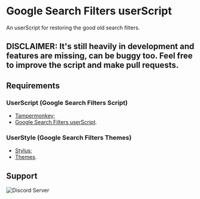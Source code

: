 # Google Search Filters userScript
An userScript for restoring the good old search filters.
## DISCLAIMER: It's still heavily in development and features are missing, can be buggy too. Feel free to improve the script and make pull requests.

## Requirements
### UserScript (Google Search Filters Script)
- [Tampermonkey](https://www.tampermonkey.net/);
- [Google Search Filters userScript](https://github.com/brunobits/Google-Search-Filters-userScript/raw/main/old-google-search-filters-restored.user.js).

### UserStyle (Google Search Filters Themes)
- [Stylus](https://github.com/openstyles/stylus#releases);
- [Themes](https://github.com/brunobits/Google-Search-Filters-userScript-Themes#themes).

## Support
![Discord Server](https://discordapp.com/api/guilds/1140065636857421945/widget.png?style=shield)